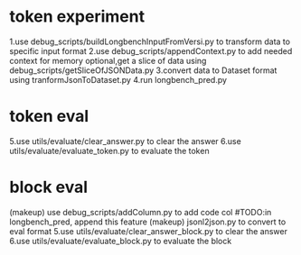 # token experiment
1.use debug_scripts/buildLongbenchInputFromVersi.py to transform data to specific input format
2.use debug_scripts/appendContext.py to add needed context for memory
optional,get a slice of data using debug_scripts/getSliceOfJSONData.py
3.convert data to Dataset format using tranformJsonToDataset.py
4.run longbench_pred.py

# token eval
5.use utils/evaluate/clear_answer.py to clear the answer
6.use utils/evaluate/evaluate_token.py to evaluate the token
# block eval
(makeup) use debug_scripts/addColumn.py to add code col  #TODO:in longbench_pred, append this feature
(makeup) jsonl2json.py to convert to eval format
5.use utils/evaluate/clear_answer_block.py to clear the answer
6.use utils/evaluate/evaluate_block.py to evaluate the block
